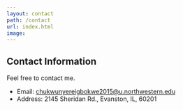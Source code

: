 ```yaml
---
layout: contact
path: /contact
url: index.html
image: 
---
```


## Contact Information
Feel free to contact me.

* Email: chukwunyereigbokwe2015@u.northwestern.edu
* Address: 2145 Sheridan Rd., Evanston, IL, 60201
